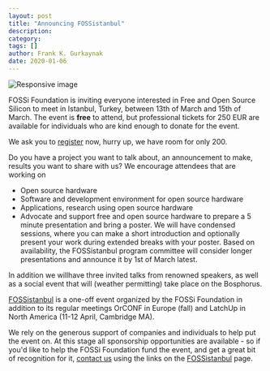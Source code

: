 ```yaml
---
layout: post
title: "Announcing FOSSistanbul"
description:
category:
tags: []
author: Frank K. Gurkaynak
date: 2020-01-06
---
```


<div class="row">
<img src="https://fossi-foundation.org/fossistanbul/images/FOSSistanbul-lg.png" class="img-fluid" alt="Responsive image">
</div>

FOSSi Foundation is inviting everyone interested in Free and Open Source
Silicon to meet in Istanbul, Turkey, between 13th of March and 15th of
March. The event is **free** to attend, but professional tickets for 250 EUR
are available for individuals who are kind enough to donate for the event.

We ask you to [register](https://forms.gle/AQy9uJt4XWh5JXVt9) now, hurry up, we have room for only 200.

Do you have a project you want to talk about, an announcement to make,
results you want to share with us? We encourage attendees that are working on
* Open source hardware
* Software and development environment for open source hardware
* Applications, research using open source hardware
* Advocate and support free and open source hardware
to prepare a 5 minute presentation and bring a poster. We will have
condensed sessions, where you can make a short introduction and optionally
present your work during extended breaks with your poster. Based on
availability, the FOSSistanbul program committee will consider longer
presentations and announce it by 1st of March latest. 

In addition we willhave three invited talks from renowned speakers, as well as a social event
that will (weather permitting) take place on the Bosphorus.

[FOSSistanbul](https://fossi-foundation.org/fossistanbul) is a one-off event organized
by the FOSSi Foundation in addition to its regular meetings OrCONF in Europe (fall) and LatchUp in North America (11-12 April, Cambridge MA).  

We rely on the generous support of companies and individuals
to help put the event on. At this stage all sponsorship opportunities
are available - so if you'd like to help the FOSSi Foundation fund the
event, and get a great bit of recognition for it, [contact us](mailto:info@fossi-foundation.org) using the links on the [FOSSistanbul](https://fossi-foundation.org/fossistanbul) page. 
